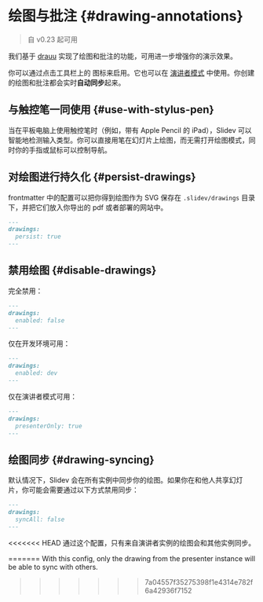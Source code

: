# 绘图与批注 {#drawing-annotations}

> 自 v0.23 起可用

我们基于 [drauu](https://github.com/antfu/drauu) 实现了绘图和批注的功能，可用进一步增强你的演示效果。

你可以通过点击工具栏上的 <carbon-pen class="inline-icon-btn"/> 图标来启用。它也可以在 [演讲者模式](/guide/presenter-mode) 中使用。你创建的绘图和批注都会实时**自动同步**起来。

<TheTweet id="1424027510342250499" />

## 与触控笔一同使用 {#use-with-stylus-pen}

当在平板电脑上使用触控笔时（例如，带有 Apple Pencil 的 iPad），Slidev 可以智能地检测输入类型。你可以直接用笔在幻灯片上绘图，而无需打开绘图模式，同时你的手指或鼠标可以控制导航。

## 对绘图进行持久化 {#persist-drawings}

frontmatter 中的配置可以把你得到绘图作为 SVG 保存在 `.slidev/drawings` 目录下，并把它们放入你导出的 pdf 或者部署的网站中。

```md
---
drawings:
  persist: true
---
```

## 禁用绘图 {#disable-drawings}

完全禁用：

```md
---
drawings:
  enabled: false
---
```

仅在开发环境可用：

```md
---
drawings:
  enabled: dev
---
```

仅在演讲者模式可用：

```md
---
drawings:
  presenterOnly: true
---
```

## 绘图同步 {#drawing-syncing}

默认情况下，Slidev 会在所有实例中同步你的绘图。如果你在和他人共享幻灯片，你可能会需要通过以下方式禁用同步：

```md
---
drawings:
  syncAll: false
---
```

<<<<<<< HEAD
通过这个配置，只有来自演讲者实例的绘图会和其他实例同步。


=======
With this config, only the drawing from the presenter instance will be able to sync with others.
>>>>>>> 7a04557f35275398f1e4314e782f6a42936f7152
